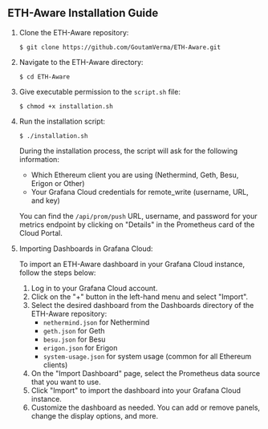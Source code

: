 ## ETH-Aware Installation Guide

1. Clone the ETH-Aware repository:

    ```
    $ git clone https://github.com/GoutamVerma/ETH-Aware.git
    ```

2. Navigate to the ETH-Aware directory:

    ```
    $ cd ETH-Aware
    ```

3. Give executable permission to the `script.sh` file:

    ```
    $ chmod +x installation.sh
    ```

4. Run the installation script:

    ```
    $ ./installation.sh
    ```

    During the installation process, the script will ask for the following information:
    - Which Ethereum client you are using (Nethermind, Geth, Besu, Erigon or Other)
    - Your Grafana Cloud credentials for remote_write (username, URL, and key)

    You can find the `/api/prom/push` URL, username, and password for your metrics endpoint by clicking on "Details" in the Prometheus card of the Cloud Portal.

5. Importing Dashboards in Grafana Cloud:

    To import an ETH-Aware dashboard in your Grafana Cloud instance, follow the steps below:

    1. Log in to your Grafana Cloud account.
    2. Click on the "+" button in the left-hand menu and select "Import".
    3. Select the desired dashboard from the Dashboards directory of the ETH-Aware repository:
        - `nethermind.json` for Nethermind
        - `geth.json` for Geth
        - `besu.json` for Besu
        - `erigon.json` for Erigon
        - `system-usage.json` for system usage (common for all Ethereum clients)
    4. On the "Import Dashboard" page, select the Prometheus data source that you want to use.
    5. Click "Import" to import the dashboard into your Grafana Cloud instance.
    6. Customize the dashboard as needed. You can add or remove panels, change the display options, and more.